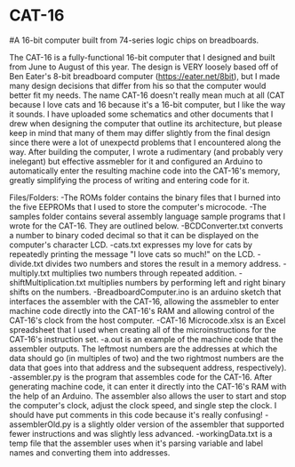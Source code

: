 # CAT-16
#A 16-bit computer built from 74-series logic chips on breadboards.

The CAT-16 is a fully-functional 16-bit computer that I designed and built from June to August of this year. The design is VERY loosely based off of Ben Eater's 8-bit breadboard computer (https://eater.net/8bit), but I made many design decisions that differ from his so that the computer would better fit my needs. The name CAT-16 doesn't really mean much at all (CAT because I love cats and 16 because it's a 16-bit computer, but I like the way it sounds. I have uploaded some schematics and other documents that I drew when designing the computer that outline its architecture, but please keep in mind that many of them may differ slightly from the final design since there were a lot of unexpectd problems that I encountered along the way. After building the computer, I wrote a rudimentary (and probably very inelegant) but effective assmebler for it and configured an Arduino to automatically enter the resulting machine code into the CAT-16's memory, greatly simplifying the process of writing and entering code for it.

Files/Folders:
  -The ROMs folder contains the binary files that I burned into the five EEPROMs that I used to store the computer's microcode.
  -The samples folder contains several assembly language sample programs that I wrote for the CAT-16. They are outlined below.
    -BCDConverter.txt converts a number to binary coded decimal so that it can be displayed on the computer's character LCD.
    -cats.txt expresses my love for cats by repeatedly printing the message "I love cats so much!" on the LCD.
    -divide.txt divides two numbers and stores the result in a memory address.
    -multiply.txt multiplies two numbers through repeated addition.
    -shiftMultiplication.txt multiplies numbers by performing left and right binary shifts on the numbers.
  -BreadboardComputer.ino is an arduino sketch that interfaces the assembler with the CAT-16, allowing the assmebler to enter machine code directly into the CAT-16's    RAM and allowing control of the CAT-16's clock from the host computer.
  -CAT-16 Microcode.xlsx is an Excel spreadsheet that I used when creating all of the microinstructions for the CAT-16's instruction set.
  -a.out is an example of the machine code that the assembler outputs. The leftmost numbers are the addresses at which the data should go (in multiples of two) and      the two rightmost numbers are the data that goes into that address and the subsequent address, respectively).
  -assembler.py is the program that assembles code for the CAT-16. After generating machine code, it can enter it directly into the CAT-16's RAM with the help of an     Arduino. The assembler also allows the user to start and stop the computer's clock, adjust the clock speed, and single step the clock. I should have put             comments in this code because it's really confusing!
 -assemblerOld.py is a slightly older version of the assembler that supported fewer instructions and was slightly less advanced.
  -workingData.txt is a temp file that the assembler uses when it's parsing variable and label names and converting them into addresses.
  
